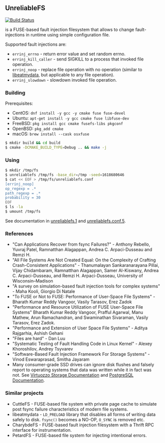 ## UnreliableFS

[![Build Status](https://api.cirrus-ci.com/github/ligurio/unreliablefs.svg)](https://cirrus-ci.com/github/ligurio/unreliablefs)

is a FUSE-based fault injection filesystem that allows to change
fault-injections in runtime using simple configuration file.

Supported fault injections are:

- `errinj_errno` - return error value and set random errno.
- `errinj_kill_caller` - send SIGKILL to a process that invoked file operation.
- `errinj_noop` - replace file operation with no operation
  (similar to [libeatmydata](https://github.com/stewartsmith/libeatmydata),
  but applicable to any file operation).
- `errinj_slowdown` - slowdown invoked file operation.

### Building

Prerequisites:

- CentOS: `dnf install -y gcc -y cmake fuse fuse-devel`
- Ubuntu: `apt-get install -y gcc cmake fuse libfuse-dev`
- FreeBSD: `pkg install gcc cmake fusefs-libs pkgconf`
- OpenBSD: `pkg_add cmake`
- macOS: `brew install --cask osxfuse`

```sh
$ mkdir build && cd build
$ cmake -DCMAKE_BUILD_TYPE=Debug .. && make -j
```

### Using

```sh
$ mkdir /tmp/fs
$ unreliablefs /tmp/fs -base_dir=/tmp -seed=1618680646
$ cat << EOF > /tmp/fs/unreliablefs.conf
[errinj_noop]
op_regexp = .*
path_regexp = .*
probability = 30
EOF
$ ls -la
$ umount /tmp/fs
```

See documentation in [unreliablefs.1](https://ligurio.github.io/unreliablefs/unreliablefs.1.html) and
[unreliablefs.conf.5](https://ligurio.github.io/unreliablefs/unreliablefs.conf.5.html).

### References

- "Can Applications Recover from fsync Failures?" - Anthony Rebello, Yuvraj
  Patel, Ramnatthan Alagappan, Andrea C. Arpaci-Dusseau and Remzi H.
- "All File Systems Are Not Created Equal: On the Complexity of Crafting
  Crash-Consistent Applications" - Thanumalayan Sankaranarayana Pillai, Vijay
  Chidambaram, Ramnatthan Alagappan, Samer Al-Kiswany, Andrea C.
  Arpaci-Dusseau, and Remzi H. Arpaci-Dusseau, University of Wisconsin–Madison
- "A survey on simulation-based fault injection tools for complex systems" -
  Maha Kooli, Giorgio Di Natale
- "To FUSE or Not to FUSE: Performance of User-Space File Systems" - Bharath
  Kumar Reddy Vangoor, Vasily Tarasov, Erez Zadok
- "Performance and Resource Utilization of FUSE User-Space File Systems"
  Bharath Kumar Reddy Vangoor, Prafful Agarwal, Manu Mathew, Arun Ramachandran,
  and Swaminathan Sivaraman, Vasily Tarasov, Erez Zadok.
- "Performance and Extension of User Space File Systems" - Aditya Rajgarhia, Ashish Gehani
- "Files are hard" - Dan Luu
- "Systematic Testing of Fault Handling Code in Linux Kernel" - Alexey
  Khoroshilov, Andrey Tsyvarev
- "Software-Based Fault Injection Framework For Storage Systems" - Vinod
  Eswaraprasad, Smitha Jayaram
- Many consumer-grade SSD drives can ignore disk flushes and falsely report to
  operating systems that data was written while it in fact was not. See [Virtuozzo Storage Documentation](https://docs.virtuozzo.com/virtuozzo_hybrid_server_7_installation_guide/preparing-for-installation/planning-storage-gui.html#planning-node-hardware-configurations) and [PostgreSQL Documentation](https://www.postgresql.org/docs/current/wal-reliability.html).

### Similar projects

- CuttleFS - FUSE-based file system with private page cache to simulate post fsync
  failure characteristics of modern file systems.
- libeatmydata - `LD_PRELOAD` library that disables all forms of writing data
  safely to disk. `fsync()` becomes a NO-OP, `O_SYNC` is removed etc.
- CharybdeFS - FUSE-based fault injection filesystem with a Thrift RPC
  interface for instrumentation.
- PetardFS - FUSE-based file system for injecting intentional errors.
